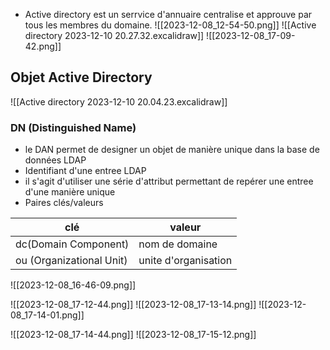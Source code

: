 
- Active directory est un serrvice d'annuaire centralise et approuve par tous les membres du domaine.
![[2023-12-08_12-54-50.png]]
![[Active directory 2023-12-10 20.27.32.excalidraw]]
![[2023-12-08_17-09-42.png]]
## Objet Active Directory
![[Active directory 2023-12-10 20.04.23.excalidraw]]
### DN (Distinguished Name)
- le DAN permet de designer un objet de manière unique dans la base de données LDAP
- Identifiant d'une entree LDAP
- il s'agit d'utiliser une série d'attribut permettant de repérer une entree d'une manière unique
- Paires clés/valeurs

clé | valeur
-- | --
dc(Domain Component) | nom de domaine
ou (Organizational Unit) | unite d'organisation



![[2023-12-08_16-46-09.png]]

![[2023-12-08_17-12-44.png]]
![[2023-12-08_17-13-14.png]]
![[2023-12-08_17-14-01.png]]

![[2023-12-08_17-14-44.png]]
![[2023-12-08_17-15-12.png]]